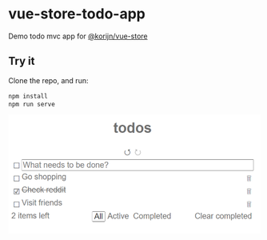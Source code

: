 # vue-store-todo-app

Demo todo mvc app for [@korijn/vue-store](https://github.com/Korijn/vue-store)

## Try it

Clone the repo, and run:

```
npm install
npm run serve
```

![Screenshot](screenshot.png)
